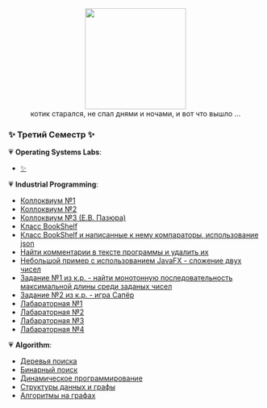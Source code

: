 <div id="header" align="center">
  <img src="https://media.giphy.com/media/3oKIPnAiaMCws8nOsE/giphy.gif" width="200"/>
</div>
<div id="header" align="center">
  котик старался, не спал днями и ночами, и вот что вышло ...
</div>

### ✨ Третий Семестр ✨

💗 **Operating Systems Labs**:
- [✨](https://github.com/LizaPyalova/Operation_Systems)

💗 **Industrial Programming**:
- [Коллоквиум №1](https://github.com/LizaPyalova/kollokVIUM)
- [Коллоквиум №2](https://github.com/LizaPyalova/AbsctractFactoryKollokviummm)
- [Коллоквиум №3 (Е.В. Пазюра)](https://github.com/LizaPyalova/ShopShoes)
- [Класс BookShelf](https://github.com/LizaPyalova/BookShelf)
- [Класс BookShelf и написанные к нему компараторы, использование json](https://github.com/LizaPyalova/Books_Json_Comparators/tree/master)
- [Найти комментарии в тексте программы и удалить их](https://github.com/LizaPyalova/Find_comments)
- [Небольшой пример с использованием JavaFX - сложение двух чисел](https://github.com/LizaPyalova/Example_JavaFX)
- [Задание №1 из к.р. - найти монотонную последовательность максимальной длины среди заданых чисел](https://github.com/LizaPyalova/Sequence/tree/master)
- [Задание №2 из к.р. - игра Сапёр](https://github.com/LizaPyalova/Sapper)
- [Лабараторная №1](https://github.com/LizaPyalova/FindCosX/tree/master)
- [Лабараторная №2](https://github.com/LizaPyalova/LabNumber2/tree/master)
- [Лабараторная №3](https://github.com/LizaPyalova/LabNumber3)
- [Лабараторная №4](https://github.com/LizaPyalova/laba4_comments/tree/master)

💗 **Algorithm**:
- [Деревья поиска](https://github.com/LizaPyalova/SearchTree)
- [Бинарный поиск](https://github.com/LizaPyalova/DynamicProgramming)
- [Динамическое программирование]()
- [Структуры данных и графы]()
- [Алгоритмы на графах]()

